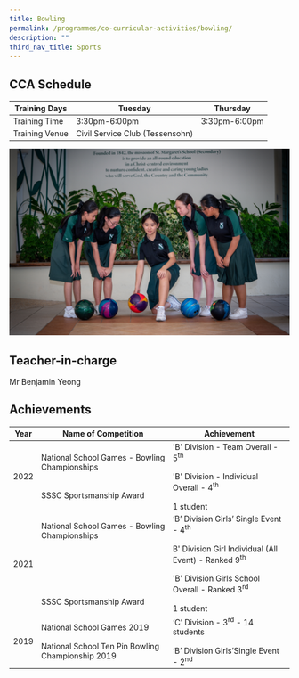 ```yaml
---
title: Bowling
permalink: /programmes/co-curricular-activities/bowling/
description: ""
third_nav_title: Sports
---
```

CCA Schedule
------------


| Training Days  | Tuesday  | Thursday 
| -------- | -------- | -------- | 
| Training Time     | 3:30pm-6:00pm     | 3:30pm-6:00pm     |
| Training Venue | Civil Service Club (Tessensohn)

![](/images/Bowling1.jpg)


Teacher-in-charge
-----------------

Mr Benjamin Yeong 


Achievements
------------

| Year | Name of Competition | Achievement  |
| -------- | -------- | -------- |
| 2022 | National School Games - Bowling Championships <br><br><br>SSSC Sportsmanship Award | 'B' Division - Team Overall - 5<sup>th</sup><br><br>'B' Division - Individual Overall - 4<sup>th</sup><br><br>1 student|
|2021 |  National School Games - Bowling Championships <br><br><br><br><br><br><br>SSSC Sportsmanship Award | ‘B’ Division Girls’ Single Event - 4<sup>th</sup><br><br>B' Division Girl Individual (All Event) - Ranked 9<sup>th</sup><br><br>'B' Division Girls School Overall - Ranked 3<sup>rd</sup><br><br>1 student|
| 2019 | National School Games 2019 <br><br> National School Ten Pin Bowling Championship 2019 | ‘C’ Division - 3<sup>rd</sup> - 14 students<br><br>‘B’ Division Girls’Single Event - 2<sup>nd</sup>